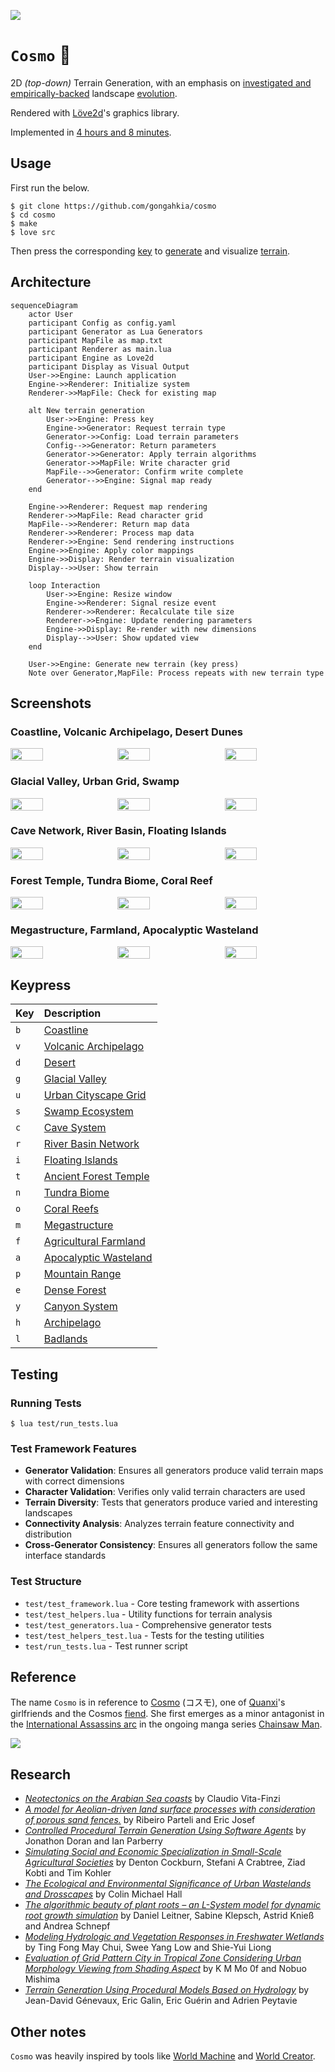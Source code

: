[![](https://img.shields.io/badge/cosmo_1.0.0-passing-green)](https://github.com/gongahkia/cosmo/releases/tag/1.0.0) 

# `Cosmo` 🌌

2D *(top-down)* Terrain Generation, with an emphasis on [investigated and empirically-backed](#research) landscape [evolution](https://en.wikipedia.org/wiki/Evolutionary_landscape).

Rendered with [Löve2d](https://love2d.org/)'s graphics library.

Implemented in [4 hours and 8 minutes](https://github.com/gongahkia/cosmo/commit/f8a10714c84885cf78526c57c324dbc09416e67e).

## Usage

First run the below.

```console
$ git clone https://github.com/gongahkia/cosmo
$ cd cosmo
$ make
$ love src
```

Then press the corresponding [key](#keypress) to [generate](#architecture) and visualize [terrain](#screenshots).

## Architecture

```mermaid
sequenceDiagram
    actor User
    participant Config as config.yaml
    participant Generator as Lua Generators
    participant MapFile as map.txt
    participant Renderer as main.lua
    participant Engine as Love2d
    participant Display as Visual Output
    User->>Engine: Launch application
    Engine->>Renderer: Initialize system
    Renderer->>MapFile: Check for existing map
    
    alt New terrain generation
        User->>Engine: Press key
        Engine->>Generator: Request terrain type
        Generator->>Config: Load terrain parameters
        Config-->>Generator: Return parameters
        Generator->>Generator: Apply terrain algorithms
        Generator->>MapFile: Write character grid
        MapFile-->>Generator: Confirm write complete
        Generator-->>Engine: Signal map ready
    end
    
    Engine->>Renderer: Request map rendering
    Renderer->>MapFile: Read character grid
    MapFile-->>Renderer: Return map data
    Renderer->>Renderer: Process map data
    Renderer->>Engine: Send rendering instructions
    Engine->>Engine: Apply color mappings
    Engine->>Display: Render terrain visualization
    Display-->>User: Show terrain
    
    loop Interaction
        User->>Engine: Resize window
        Engine->>Renderer: Signal resize event
        Renderer->>Renderer: Recalculate tile size
        Renderer->>Engine: Update rendering parameters
        Engine->>Display: Re-render with new dimensions
        Display-->>User: Show updated view
    end
    
    User->>Engine: Generate new terrain (key press)
    Note over Generator,MapFile: Process repeats with new terrain type
```

## Screenshots

### Coastline, Volcanic Archipelago, Desert Dunes

<div style="display: flex; justify-content: space-between;">
  <img src="./asset/reference/1.png" width="32%">
  <img src="./asset/reference/2.png" width="32%">
  <img src="./asset/reference/3.png" width="32%">
</div>

### Glacial Valley, Urban Grid, Swamp

<div style="display: flex; justify-content: space-between;">
  <img src="./asset/reference/4.png" width="32%">
  <img src="./asset/reference/5.png" width="32%">
  <img src="./asset/reference/6.png" width="32%">
</div>

### Cave Network, River Basin, Floating Islands

<div style="display: flex; justify-content: space-between;">
  <img src="./asset/reference/7.png" width="32%">
  <img src="./asset/reference/8.png" width="32%">
  <img src="./asset/reference/9.png" width="32%">
</div>

### Forest Temple, Tundra Biome, Coral Reef

<div style="display: flex; justify-content: space-between;">
  <img src="./asset/reference/10.png" width="32%">
  <img src="./asset/reference/11.png" width="32%">
  <img src="./asset/reference/12.png" width="32%">
</div>

### Megastructure, Farmland, Apocalyptic Wasteland

<div style="display: flex; justify-content: space-between;">
  <img src="./asset/reference/13.png" width="32%">
  <img src="./asset/reference/14.png" width="32%">
  <img src="./asset/reference/15.png" width="32%">
</div>

## Keypress

| Key | Description |
| :--- | :--- |
| `b` | [Coastline](#coastline-volcanic-archipelago-desert-dunes) |
| `v` | [Volcanic Archipelago](#coastline-volcanic-archipelago-desert-dunes) |
| `d` | [Desert](#coastline-volcanic-archipelago-desert-dunes) |
| `g` | [Glacial Valley](#glacial-valley-urban-grid-swamp) |
| `u` | [Urban Cityscape Grid](#glacial-valley-urban-grid-swamp) |
| `s` | [Swamp Ecosystem](#glacial-valley-urban-grid-swamp) |
| `c` | [Cave System](#cave-network-river-basin-floating-islands) |
| `r` | [River Basin Network](#cave-network-river-basin-floating-islands) |
| `i` | [Floating Islands](#cave-network-river-basin-floating-islands) |
| `t` | [Ancient Forest Temple](#forest-temple-tundra-coral-reef) |
| `n` | [Tundra Biome](#forest-temple-tundra-coral-reef) |
| `o` | [Coral Reefs](#forest-temple-tundra-coral-reef) |
| `m` | [Megastructure](#megastructure-farmland-apocalyptic-wasteland) |
| `f` | [Agricultural Farmland](#megastructure-farmland-apocalyptic-wasteland) |
| `a` | [Apocalyptic Wasteland](#megastructure-farmland-apocalyptic-wasteland) |
| `p` | [Mountain Range](#additional-terrain-types) |
| `e` | [Dense Forest](#additional-terrain-types) |
| `y` | [Canyon System](#additional-terrain-types) |
| `h` | [Archipelago](#additional-terrain-types) |
| `l` | [Badlands](#additional-terrain-types) |

## Testing

### Running Tests

```console
$ lua test/run_tests.lua
```

### Test Framework Features

- **Generator Validation**: Ensures all generators produce valid terrain maps with correct dimensions
- **Character Validation**: Verifies only valid terrain characters are used
- **Terrain Diversity**: Tests that generators produce varied and interesting landscapes
- **Connectivity Analysis**: Analyzes terrain feature connectivity and distribution
- **Cross-Generator Consistency**: Ensures all generators follow the same interface standards

### Test Structure

- `test/test_framework.lua` - Core testing framework with assertions
- `test/test_helpers.lua` - Utility functions for terrain analysis
- `test/test_generators.lua` - Comprehensive generator tests
- `test/test_helpers_test.lua` - Tests for the testing utilities
- `test/run_tests.lua` - Test runner script

## Reference

The name `Cosmo` is in reference to [Cosmo](https://chainsaw-man.fandom.com/wiki/Cosmo) (コスモ), one of [Quanxi](https://chainsaw-man.fandom.com/wiki/Quanxi)'s girlfriends and the Cosmos [fiend](https://chainsaw-man.fandom.com/wiki/Fiend). She first emerges as a minor antagonist in the [International Assassins arc](https://chainsaw-man.fandom.com/wiki/International_Assassins_arc) in the ongoing manga series [Chainsaw Man](https://chainsaw-man.fandom.com/wiki/Chainsaw_Man_Wiki).

![](./asset/logo/cosmo.jpg)

## Research

* [*Neotectonics on the Arabian Sea coasts*](https://www.researchgate.net/publication/249551040_Neotectonics_on_the_Arabian_Sea_coasts) by Claudio Vita-Finzi
* [*A model for Aeolian-driven land surface processes with consideration of porous sand fences.*](https://ui.adsabs.harvard.edu/abs/2022AGUFMEP25D1428R/abstract) by Ribeiro Parteli and Eric Josef
* [*Controlled Procedural Terrain Generation Using Software Agents*](https://www.researchgate.net/publication/224133576_Controlled_Procedural_Terrain_Generation_Using_Software_Agents) by Jonathon Doran and Ian Parberry
* [*Simulating Social and Economic Specialization in Small-Scale Agricultural Societies*](https://www.researchgate.net/publication/257932682_Simulating_Social_and_Economic_Specialization_in_Small-Scale_Agricultural_Societies) by Denton Cockburn, Stefani A Crabtree, Ziad Kobti and Tim Kohler
* [*The Ecological and Environmental Significance of Urban Wastelands and Drosscapes*](https://www.researchgate.net/publication/299781286_The_Ecological_and_Environmental_Significance_of_Urban_Wastelands_and_Drosscapes) by Colin Michael Hall
* [*The algorithmic beauty of plant roots – an L-System model for dynamic root growth simulation*](https://www.researchgate.net/publication/225093378_The_algorithmic_beauty_of_plant_roots_-_an_L-System_model_for_dynamic_root_growth_simulation) by Daniel Leitner, Sabine Klepsch, Astrid Knieß and Andrea Schnepf
* [*Modeling Hydrologic and Vegetation Responses in Freshwater Wetlands*](https://www.researchgate.net/publication/234423920_Modeling_Hydrologic_and_Vegetation_Responses_in_Freshwater_Wetlands) by Ting Fong May Chui, Swee Yang Low and Shie-Yui Liong
* [*Evaluation of Grid Pattern City in Tropical Zone Considering Urban Morphology Viewing from Shading Aspect*](https://www.researchgate.net/publication/349363260_Evaluation_of_Grid_Pattern_City_in_Tropical_Zone_Considering_Urban_Morphology_Viewing_from_Shading_Aspect) by K M Mo 0f and Nobuo Mishima
* [*Terrain Generation Using Procedural Models Based on Hydrology*](https://www.researchgate.net/publication/248703095_Terrain_Generation_Using_Procedural_Models_Based_on_Hydrology) by Jean-David Génevaux, Eric Galin, Eric Guérin and Adrien Peytavie

## Other notes

`Cosmo` was heavily inspired by tools like [World Machine](https://www.world-machine.com/) and [World Creator](https://www.world-creator.com/).
